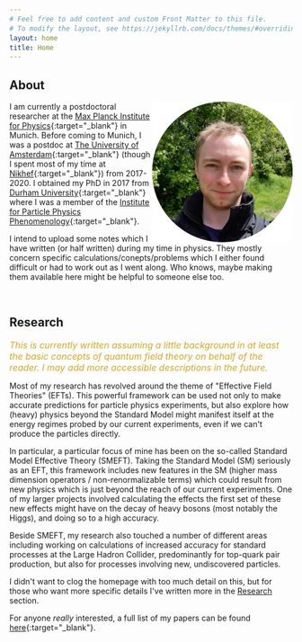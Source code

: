 ```yaml
---
# Feel free to add content and custom Front Matter to this file.
# To modify the layout, see https://jekyllrb.com/docs/themes/#overriding-theme-defaults
layout: home
title: Home
---
```


## About
<img src="/assets/images/banners/me_250x250.png" align="right" width="250px"/>

I am currently a postdoctoral researcher at the [Max Planck Institute for Physics](https://www.mpp.mpg.de/en/){:target="_blank"} in Munich. Before coming to Munich, I was a postdoc at [The University of Amsterdam](https://iop.uva.nl/itfa/themes/particlephysics/particlephysics.html){:target="_blank"} (though I spent most of my time at [Nikhef](https://theory.web.nikhef.nl/){:target="_blank"}) from 2017-2020. I obtained my PhD in 2017 from [Durham University](https://www.durham.ac.uk/departments/academic/physics/){:target="_blank"} where I was a member of the [Institute for Particle Physics Phenomenology](https://www.ippp.dur.ac.uk/){:target="_blank"}.

I intend to upload some notes which I have written (or half written) during my time in physics. They mostly concern specific calculations/conepts/problems which I either found difficult or had to work out as I went along. Who knows, maybe making them available here might be helpful to someone else too.

<br clear="right"/>






## Research

*<font size="3" color="GoldenRod">This is currently written assuming a little background in at least the basic concepts of quantum field theory on behalf of the reader. I may add more accessible descriptions in the future. </font>*

Most of my research has revolved around the theme of "Effective Field Theories" (EFTs). This powerful framework can be used not only to make accurate predictions for particle physics experiments, but also explore how (heavy) physics beyond the Standard Model might manifest itself at the energy regimes probed by our current experiments, even if we can't produce the particles directly.

In particular, a particular focus of mine has been on the so-called Standard Model Effective Theory (SMEFT). Taking the Standard Model (SM) seriously as an EFT, this framework includes new features in the SM (higher mass dimension operators / non-renormalizable terms) which could result from new physics which is just beyond the reach of our current experiments. One of my larger projects involved calculating the effects the first set of these new effects might have on the decay of heavy bosons (most notably the Higgs), and doing so to a high accuracy.

Beside SMEFT, my research also touched a number of different areas including working on calculations of increased accuracy for standard processes at the Large Hadron Collider, predominantly for top-quark pair production, but also for processes involving new, undiscovered particles.

I didn't want to clog the homepage with too much detail on this, but for those who want more specific details I've written more in the [Research](/research.md) section.

For anyone *really* interested, a full list of my papers can be found [here](https://inspirehep.net/authors/1470872){:target="_blank"}.
